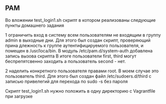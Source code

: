 ## PAM
Во вложении test_login1.sh скрипт в котором реализованы следующие пункты домашнего задания

 1 ограничить вход в систему всем пользователям не входящим в группу admin в выходные дни. Для этого был создан скрипт, проверяющий прина
    длежность к группе аутентифицируемого пользователя, и помещен в /usr/loca/bin.  В модуль /etc/pam.d/system-auth добавлена запись вызова скрипта
    В итоге пользователи first, third могут беспрепятсвенно заходить а пользователь second - нет.
    
 2 наделить конкретного пользователя правами root. В моем случае это пользователь third. Для этого был создан файл  /etc/sudoers.d/third c записью привелегий для перехода по sudo -s без пароля

Скрипт test_login1.sh нужно положить в одну директорию с Vagrantfile при загрузке
